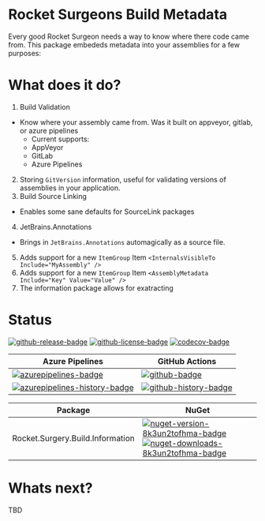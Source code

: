 # Rocket Surgeons Build Metadata

Every good Rocket Surgeon needs a way to know where there code came from.  This package embededs metadata into your assemblies for a few purposes:


# What does it do?
1) Build Validation
  * Know where your assembly came from.  Was it built on appveyor, gitlab, or azure pipelines
    * Current supports:
    * AppVeyor
    * GitLab
    * Azure Pipelines
2) Storing `GitVersion` information, useful for validating versions of assemblies in your application.
3) Build Source Linking
  * Enables some sane defaults for SourceLink packages
4) JetBrains.Annotations
  * Brings in `JetBrains.Annotations` automagically as a source file.
5) Adds support for a new `ItemGroup` Item `<InternalsVisibleTo Include="MyAssembly" />`
5) Adds support for a new `ItemGroup` Item `<AssemblyMetadata Include="Key" Value="Value" />`
6) The information package allows for exatracting

# Status
<!-- badges -->
[![github-release-badge]][github-release]
[![github-license-badge]][github-license]
[![codecov-badge]][codecov]
<!-- badges -->

<!-- history badges -->
| Azure Pipelines | GitHub Actions |
| --------------- | -------------- |
| [![azurepipelines-badge]][azurepipelines] | [![github-badge]][github] |
| [![azurepipelines-history-badge]][azurepipelines-history] | [![github-history-badge]][github] |
<!-- history badges -->

<!-- nuget packages -->
| Package | NuGet |
| ------- | ----- |
| Rocket.Surgery.Build.Information | [![nuget-version-8k3un2tofhma-badge]![nuget-downloads-8k3un2tofhma-badge]][nuget-8k3un2tofhma] |
<!-- nuget packages -->

# Whats next?
TBD

<!-- generated references -->
[github-release]: https://github.com/RocketSurgeonsGuild/Build/releases/latest
[github-release-badge]: https://img.shields.io/github/release/RocketSurgeonsGuild/Build.svg?logo=github&style=flat "Latest Release"
[github-license]: https://github.com/RocketSurgeonsGuild/Build/blob/master/LICENSE
[github-license-badge]: https://img.shields.io/github/license/RocketSurgeonsGuild/Build.svg?style=flat "License"
[codecov]: https://codecov.io/gh/RocketSurgeonsGuild/Build
[codecov-badge]: https://img.shields.io/codecov/c/github/RocketSurgeonsGuild/Build.svg?color=E03997&label=codecov&logo=codecov&logoColor=E03997&style=flat "Code Coverage"
[azurepipelines]: https://rocketsurgeonsguild.visualstudio.com/Libraries/_build/latest?definitionId=5&branchName=master
[azurepipelines-badge]: https://img.shields.io/azure-devops/build/rocketsurgeonsguild/Libraries/5.svg?color=98C6FF&label=azure%20pipelines&logo=azuredevops&logoColor=98C6FF&style=flat "Azure Pipelines Status"
[azurepipelines-history]: https://rocketsurgeonsguild.visualstudio.com/Libraries/_build?definitionId=5&branchName=master
[azurepipelines-history-badge]: https://buildstats.info/azurepipelines/chart/rocketsurgeonsguild/Libraries/5?includeBuildsFromPullRequest=false "Azure Pipelines History"
[github]: https://github.com/RocketSurgeonsGuild/Build/actions?query=workflow%3Aci
[github-badge]: https://img.shields.io/github/workflow/status/RocketSurgeonsGuild/Build/ci.svg?label=github&logo=github&color=b845fc&logoColor=b845fc&style=flat "GitHub Actions Status"
[github-history-badge]: https://buildstats.info/github/chart/RocketSurgeonsGuild/Build?includeBuildsFromPullRequest=false "GitHub Actions History"
[nuget-8k3un2tofhma]: https://www.nuget.org/packages/Rocket.Surgery.Build.Information/
[nuget-version-8k3un2tofhma-badge]: https://img.shields.io/nuget/v/Rocket.Surgery.Build.Information.svg?color=004880&logo=nuget&style=flat-square "NuGet Version"
[nuget-downloads-8k3un2tofhma-badge]: https://img.shields.io/nuget/dt/Rocket.Surgery.Build.Information.svg?color=004880&logo=nuget&style=flat-square "NuGet Downloads"
<!-- generated references -->

<!-- nuke-data
github:
  owner: RocketSurgeonsGuild
  repository: Build
azurepipelines:
  account: rocketsurgeonsguild
  teamproject: Libraries
  builddefinition: 5
-->